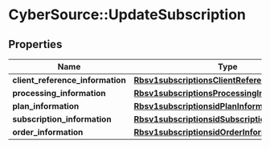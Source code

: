 # CyberSource::UpdateSubscription

## Properties
Name | Type | Description | Notes
------------ | ------------- | ------------- | -------------
**client_reference_information** | [**Rbsv1subscriptionsClientReferenceInformation**](Rbsv1subscriptionsClientReferenceInformation.md) |  | [optional] 
**processing_information** | [**Rbsv1subscriptionsProcessingInformation**](Rbsv1subscriptionsProcessingInformation.md) |  | [optional] 
**plan_information** | [**Rbsv1subscriptionsidPlanInformation**](Rbsv1subscriptionsidPlanInformation.md) |  | [optional] 
**subscription_information** | [**Rbsv1subscriptionsidSubscriptionInformation**](Rbsv1subscriptionsidSubscriptionInformation.md) |  | [optional] 
**order_information** | [**Rbsv1subscriptionsidOrderInformation**](Rbsv1subscriptionsidOrderInformation.md) |  | [optional] 


